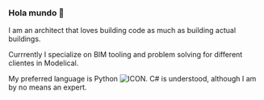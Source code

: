 ### Hola mundo 👋

I am an architect that loves building code as much as building actual buildings.

Currrently I specialize on BIM tooling and problem solving for different clientes in Modelical.

My preferred language is Python ![ICON](https://www.python.org/static/community_logos/python-logo-generic.svg). 
C# is understood, although I am by no means an expert.


